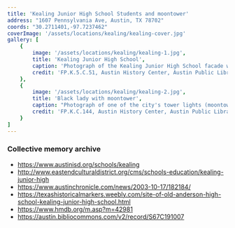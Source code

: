 ```yaml
---
title: 'Kealing Junior High School Students and moontower'
address: "1607 Pennsylvania Ave, Austin, TX 78702"
coords: "30.2711401,-97.7237462"
coverImage: '/assets/locations/kealing/kealing-cover.jpg'
gallery: [
    {
        image: '/assets/locations/kealing/kealing-1.jpg',
        title: 'Kealing Junior High School',
        caption: 'Photograph of the Kealing Junior High School facade with two Black students hoisting the flag. Three more students observe on the background.',
        credit: 'FP.K.5.C.51, Austin History Center, Austin Public Library.'
    },
    {
        image: '/assets/locations/kealing/kealing-2.jpg',
        title: 'Black lady with moontower',
        caption: "Photograph of one of the city's tower lights (moontower) with Black young lady on the front plane with the moontower on the background.",
        credit: 'FP.K.C.144, Austin History Center, Austin Public Library.'
    }
]
---
```


### Collective memory archive
* <a href="https://www.austinisd.org/schools/kealing" target="_blank">https://www.austinisd.org/schools/kealing</a>
* <a href="http://www.eastendculturaldistrict.org/cms/schools-education/kealing-junior-high" target="_blank">http://www.eastendculturaldistrict.org/cms/schools-education/kealing-junior-high</a>
* <a href="https://www.austinchronicle.com/news/2003-10-17/182184/" target="_blank">https://www.austinchronicle.com/news/2003-10-17/182184/</a>
* <a href="https://texashistoricalmarkers.weebly.com/site-of-old-anderson-high-school-kealing-junior-high-school.html" target="_blank">https://texashistoricalmarkers.weebly.com/site-of-old-anderson-high-school-kealing-junior-high-school.html</a>
* <a href="https://www.hmdb.org/m.asp?m=42981" target="_blank">https://www.hmdb.org/m.asp?m=42981</a>
* <a href="https://austin.bibliocommons.com/v2/record/S67C191007" target="_blank">https://austin.bibliocommons.com/v2/record/S67C191007</a>


